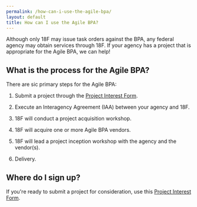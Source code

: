 ```yaml
---
permalink: /how-can-i-use-the-agile-bpa/
layout: default
title: How can I use the Agile BPA?
---
```


Although only 18F may issue task orders against the BPA, any federal agency may obtain services through 18F. If your agency has a project that is appropriate for the Agile BPA, we can help!

## What is the process for the Agile BPA?

There are sic primary steps for the Agile BPA:

1. Submit a project through the [Project Interest Form](https://docs.google.com/a/gsa.gov/forms/d/1w0eSRMWwgwsi-7OYmBAVkOmQnhzXbQRU6JGXUd6Xrps/viewform).

2. Execute an Interagency Agreement (IAA) between your agency and 18F.

3. 18F will conduct a project acquisition workshop.

4. 18F will acquire one or more Agile BPA vendors.

5. 18F will lead a project inception workshop with the agency and the vendor(s).

6. Delivery. 

## Where do I sign up?

If you're ready to submit a project for consideration, use this [Project Interest Form](https://docs.google.com/a/gsa.gov/forms/d/1w0eSRMWwgwsi-7OYmBAVkOmQnhzXbQRU6JGXUd6Xrps/viewform).
